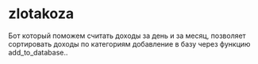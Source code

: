 # zlotakoza
 Бот который поможем считать доходы за день и за месяц, позволяет сортировать доходы по категориям
добавление в базу через функцию add_to_database..
